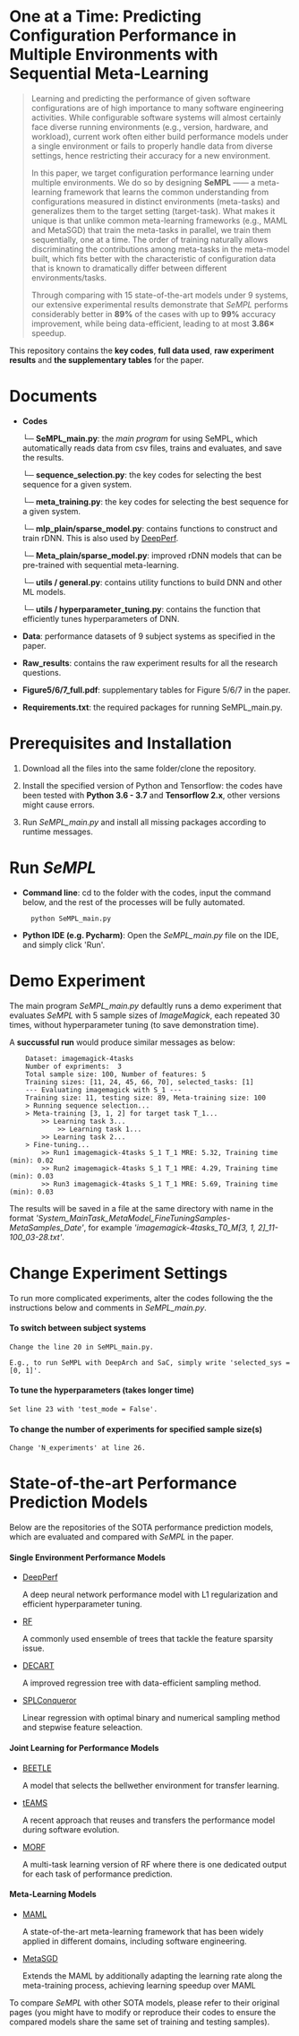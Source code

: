 # One at a Time: Predicting Configuration Performance in Multiple Environments with Sequential Meta-Learning
>Learning and predicting the performance of given software configurations are of high importance to many software engineering activities. While configurable software systems will almost certainly face diverse running environments (e.g., version, hardware, and workload), current work often either build performance models under a single environment or fails to properly handle data from diverse settings, hence restricting their accuracy for a new environment.
>
>In this paper, we target configuration performance learning under multiple environments. We do so by designing **SeMPL** —— a meta-learning framework that learns the common understanding from configurations measured in distinct environments (meta-tasks) and generalizes them to the target setting (target-task). What makes it unique is that unlike common meta-learning frameworks (e.g., MAML and MetaSGD) that train the meta-tasks in parallel, we train them sequentially, one at a time. The order of training naturally allows discriminating the contributions among meta-tasks in the meta-model built, which fits better with the characteristic of configuration data that is known to dramatically differ between different environments/tasks. 
>
>Through comparing with 15 state-of-the-art models under 9 systems, our extensive experimental results demonstrate that *SeMPL* performs considerably better in **89%** of the cases with up to **99%** accuracy improvement, while being data-efficient, leading to at most **3.86×** speedup.

This repository contains the **key codes**, **full data used**, **raw experiment results** and **the supplementary tables** for the paper.

# Documents
- **Codes**

    └─ **SeMPL_main.py**: 
the *main program* for using SeMPL, which automatically reads data from csv files, trains and evaluates, and save the results.

    └─ **sequence_selection.py**: 
the key codes for selecting the best sequence for a given system.

    └─ **meta_training.py**: 
the key codes for selecting the best sequence for a given system.

    └─ **mlp_plain/sparse_model.py**:
contains functions to construct and train rDNN. This is also used by [DeepPerf](https://github.com/DeepPerf/DeepPerf). 

    └─ **Meta_plain/sparse_model.py**:
improved rDNN models that can be pre-trained with sequential meta-learning. 

    └─ **utils / general.py**:
    contains utility functions to build DNN and other ML models.
    
    └─ **utils / hyperparameter_tuning.py**:
    contains the function that efficiently tunes hyperparameters of DNN.

- **Data**:
performance datasets of 9 subject systems as specified in the paper.

- **Raw_results**:
contains the raw experiment results for all the research questions.

- **Figure5/6/7_full.pdf**:
supplementary tables for Figure 5/6/7 in the paper.

- **Requirements.txt**:
the required packages for running SeMPL_main.py.

# Prerequisites and Installation
1. Download all the files into the same folder/clone the repository.

2. Install the specified version of Python and Tensorflow:
the codes have been tested with **Python 3.6 - 3.7** and **Tensorflow 2.x**, other versions might cause errors.

3. Run *SeMPL_main.py* and install all missing packages according to runtime messages.


# Run *SeMPL*

- **Command line**: cd to the folder with the codes, input the command below, and the rest of the processes will be fully automated.

        python SeMPL_main.py
        
- **Python IDE (e.g. Pycharm)**: Open the *SeMPL_main.py* file on the IDE, and simply click 'Run'.


# Demo Experiment
The main program *SeMPL_main.py* defaultly runs a demo experiment that evaluates *SeMPL* with 5 sample sizes of *ImageMagick*, 
each repeated 30 times, without hyperparameter tuning (to save demonstration time).

A **succussful run** would produce similar messages as below: 

        Dataset: imagemagick-4tasks
        Number of expriments:  3
        Total sample size: 100, Number of features: 5
        Training sizes: [11, 24, 45, 66, 70], selected_tasks: [1]
        --- Evaluating imagemagick with S_1 ---
        Training size: 11, testing size: 89, Meta-training size: 100
        > Running sequence selection...
        > Meta-training [3, 1, 2] for target task T_1...
            >> Learning task 3...
            	>> Learning task 1...
            >> Learning task 2...
        > Fine-tuning...
            >> Run1 imagemagick-4tasks S_1 T_1 MRE: 5.32, Training time (min): 0.02
            >> Run2 imagemagick-4tasks S_1 T_1 MRE: 4.29, Training time (min): 0.03
            >> Run3 imagemagick-4tasks S_1 T_1 MRE: 5.69, Training time (min): 0.03

The results will be saved in a file at the same directory with name in the format *'System_MainTask_MetaModel_FineTuningSamples-MetaSamples_Date'*, for example *'imagemagick-4tasks_T0_M[3, 1, 2]_11-100_03-28.txt'*.

# Change Experiment Settings
To run more complicated experiments, alter the codes following the the instructions below and comments in *SeMPL_main.py*.

#### To switch between subject systems
    Change the line 20 in SeMPL_main.py.

    E.g., to run SeMPL with DeepArch and SaC, simply write 'selected_sys = [0, 1]'.
    
    
#### To tune the hyperparameters (takes longer time)
    Set line 23 with 'test_mode = False'.


#### To change the number of experiments for specified sample size(s)
    Change 'N_experiments' at line 26.
    

# State-of-the-art Performance Prediction Models
Below are the repositories of the SOTA performance prediction models, which are evaluated and compared with *SeMPL* in the paper. 

#### Single Environment Performance Models
- [DeepPerf](https://github.com/DeepPerf/DeepPerf)

    A deep neural network performance model with L1 regularization and efficient hyperparameter tuning.
    
- [RF](https://scikit-learn.org/stable/modules/generated/sklearn.ensemble.RandomForestRegressor.html)

    A commonly used ensemble of trees that tackle the feature sparsity issue.

- [DECART](https://github.com/jmguo/DECART)

    A improved regression tree with data-efficient sampling method.

- [SPLConqueror](https://github.com/se-sic/SPLConqueror)

    Linear regression with optimal binary and numerical sampling method and stepwise feature seleaction.
   
#### Joint Learning for Performance Models

- [BEETLE](https://github.com/ai-se/BEETLE)

   A model that selects the bellwether environment for transfer learning.
   
- [tEAMS](https://zenodo.org/record/4960172#.ZCHaK8JBzN8)

   A recent approach that reuses and transfers the performance model during software evolution.
   
- [MORF](https://scikit-learn.org/stable/modules/generated/sklearn.ensemble.RandomForestRegressor.html)

   A multi-task learning version of RF where there is one dedicated output for each task of performance prediction.
    
#### Meta-Learning Models

- [MAML](https://github.com/cbfinn/maml)

   A state-of-the-art meta-learning framework that has been widely applied in different domains, including software engineering.
   
- [MetaSGD](https://github.com/jik0730/Meta-SGD-pytorch)

   Extends the MAML by additionally adapting the learning rate along the meta-training process, achieving learning speedup over MAML


To compare *SeMPL* with other SOTA models, please refer to their original pages (you might have to modify or reproduce their codes to ensure the compared models share the same set of training and testing samples).

